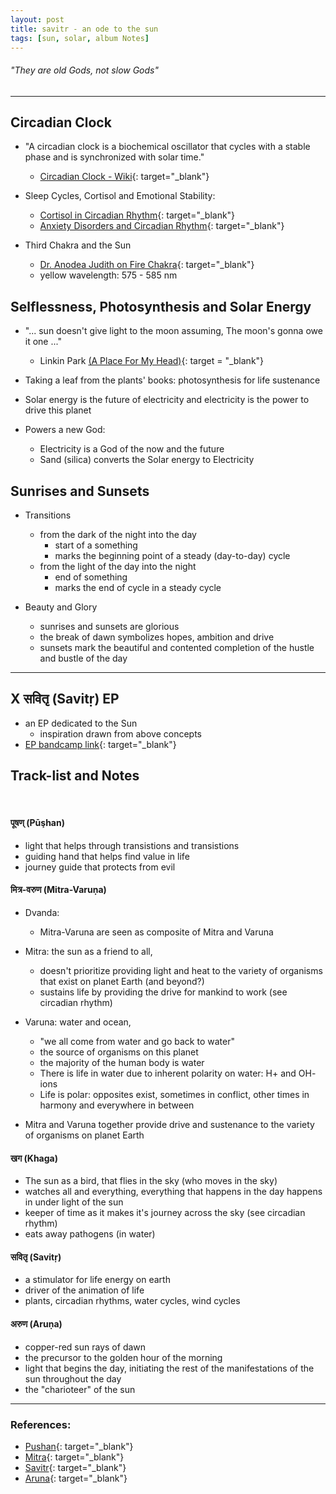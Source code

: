 ```yaml
---
layout: post
title: savitr - an ode to the sun
tags: [sun, solar, album Notes]
---
```


###### "They are old Gods, not slow Gods"


***

##  Circadian Clock

- "A circadian clock is a biochemical oscillator that cycles with a stable phase and is synchronized with solar time."
    - [Circadian Clock - Wiki](https://en.wikipedia.org/wiki/Circadian_clock){: target="_blank"}

- Sleep Cycles, Cortisol and Emotional Stability:
    - [Cortisol in Circadian Rhythm](https://www.ncbi.nlm.nih.gov/pmc/articles/PMC3475279/){: target="_blank"}
    - [Anxiety Disorders and Circadian Rhythm](https://www.medicographia.com/2013/01/anxiety-disorders-and-circadian-rhythms/){: target="_blank"}

- Third Chakra and the Sun
    - [Dr. Anodea Judith on Fire Chakra](https://anodeajudith.com/chakra-three/){: target="_blank"}
    - yellow wavelength: 575 - 585 nm
    
## Selflessness, Photosynthesis and Solar Energy

- "... sun doesn't give light to the moon assuming, The moon's gonna owe it one ..." 
    - Linkin Park [(A Place For My Head)](http://www.metrolyrics.com/a-place-for-my-head-lyrics-linkin-park.html){: target = "_blank"}

- Taking a leaf from the plants' books: photosynthesis for life sustenance
- Solar energy is the future of electricity and electricity is the power to drive this planet

- Powers a new God:
    - Electricity is a God of the now and the future
    - Sand (silica) converts the Solar energy to Electricity
    

## Sunrises and Sunsets

- Transitions 
    - from the dark of the night into the day 
        - start of a something 
        - marks the beginning point of a steady (day-to-day) cycle
    - from the light of the day into the night 
        - end of something 
        - marks the end of cycle in a steady cycle

- Beauty and Glory
    - sunrises and sunsets are glorious 
    - the break of dawn symbolizes hopes, ambition and drive
    - sunsets mark the beautiful and contented completion of the hustle and bustle of the day


***

## X सवितृ (Savitṛ) EP

- an EP dedicated to the Sun    
    - inspiration drawn from above concepts 
- [EP bandcamp link](https://numoonchld.bandcamp.com/album/x-savit){: target="_blank"}


## Track-list and Notes

<br>

#### पूषण् (Pūşhan)

- light that helps through transistions and transistions
- guiding hand that helps find value in life 
- journey guide that protects from evil 

#### मित्र​-​वरुण (Mitra​-​Varuṇa)

- Dvanda: 
    - Mitra-Varuna are seen as composite of Mitra and Varuna

- Mitra: the sun as a friend to all, 
    - doesn't prioritize providing light and heat to the variety of organisms that exist on planet Earth (and beyond?)
    - sustains life by providing the drive for mankind to work (see circadian rhythm)
    
- Varuna: water and ocean, 
    - "we all come from water and go back to water"
    - the source of organisms on this planet
    - the majority of the human body is water
    - There is life in water due to inherent polarity on water: H+ and OH- ions
    - Life is polar: opposites exist, sometimes in conflict, other times in harmony and everywhere in between 

- Mitra and Varuna together provide drive and sustenance to the variety of organisms on planet Earth 

#### खग (Khaga)

- The sun as a bird, that flies in the sky (who moves in the sky)
- watches all and everything, everything that happens in the day happens in under light of the sun
- keeper of time as it makes it's journey across the sky (see circadian rhythm)
- eats away pathogens (in water)

#### सवितृ (Savitṛ)

- a stimulator for life energy on earth 
- driver of the animation of life
- plants, circadian rhythms, water cycles, wind cycles



#### अरुण (Aruṇa)

- copper-red sun rays of dawn
- the precursor to the golden hour of the morning
- light that begins the day, initiating the rest of the manifestations of the sun throughout the day
- the "charioteer" of the sun 

***

### References:

- [Pushan](https://deity-of-the-week.blogspot.com/2011/11/pusan.html){: target="_blank"}
- [Mitra](http://sacred-texts.com/hin/rigveda/rv03059.htm){: target="_blank"}
- [Savitr](http://spokensanskrit.org/index.php?mode=3&script=hk&tran_input=savitr&direct=au&anz=100){: target="_blank"}
- [Aruna](http://www.apamnapat.com/entities/Aruna.html){: target="_blank"}

